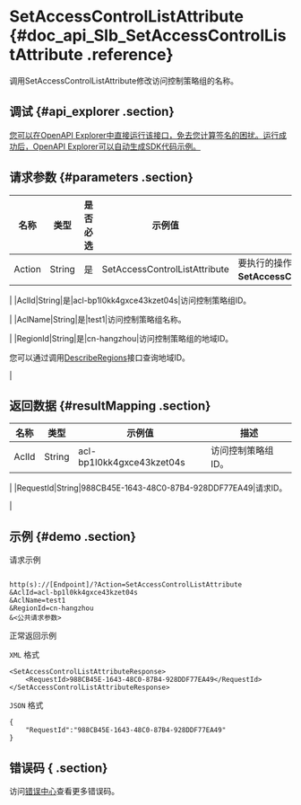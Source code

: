 # SetAccessControlListAttribute {#doc_api_Slb_SetAccessControlListAttribute .reference}

调用SetAccessControlListAttribute修改访问控制策略组的名称。

## 调试 {#api_explorer .section}

[您可以在OpenAPI Explorer中直接运行该接口，免去您计算签名的困扰。运行成功后，OpenAPI Explorer可以自动生成SDK代码示例。](https://api.aliyun.com/#product=Slb&api=SetAccessControlListAttribute&type=RPC&version=2014-05-15)

## 请求参数 {#parameters .section}

|名称|类型|是否必选|示例值|描述|
|--|--|----|---|--|
|Action|String|是|SetAccessControlListAttribute|要执行的操作，取值：**SetAccessControlListAttribute**。

 |
|AclId|String|是|acl-bp1l0kk4gxce43kzet04s|访问控制策略组ID。

 |
|AclName|String|是|test1|访问控制策略组名称。

 |
|RegionId|String|是|cn-hangzhou|访问控制策略组的地域ID。

 您可以通过调用[DescribeRegions](~~27584~~)接口查询地域ID。

 |

## 返回数据 {#resultMapping .section}

|名称|类型|示例值|描述|
|--|--|---|--|
|AclId|String|acl-bp1l0kk4gxce43kzet04s|访问控制策略组ID。

 |
|RequestId|String|988CB45E-1643-48C0-87B4-928DDF77EA49|请求ID。

 |

## 示例 {#demo .section}

请求示例

``` {#request_demo}

http(s)://[Endpoint]/?Action=SetAccessControlListAttribute
&AclId=acl-bp1l0kk4gxce43kzet04s
&AclName=test1
&RegionId=cn-hangzhou
&<公共请求参数>

```

正常返回示例

`XML` 格式

``` {#xml_return_success_demo}
<SetAccessControlListAttributeResponse>
    <RequestId>988CB45E-1643-48C0-87B4-928DDF77EA49</RequestId>
</SetAccessControlListAttributeResponse>
```

`JSON` 格式

``` {#json_return_success_demo}
{
	"RequestId":"988CB45E-1643-48C0-87B4-928DDF77EA49"
}
```

## 错误码 { .section}

访问[错误中心](https://error-center.alibabacloud.com/status/product/Slb)查看更多错误码。

